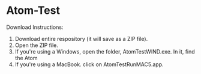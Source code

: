 # Atom-Test

Download Instructions: 

1) Download entire respository (it will save as a ZIP file). 
2) Open the ZIP file. 
3) If you're using a Windows, open the folder, AtomTestWIND.exe. In it, find the Atom
4) If you're using a MacBook. click on AtomTestRunMAC5.app.
